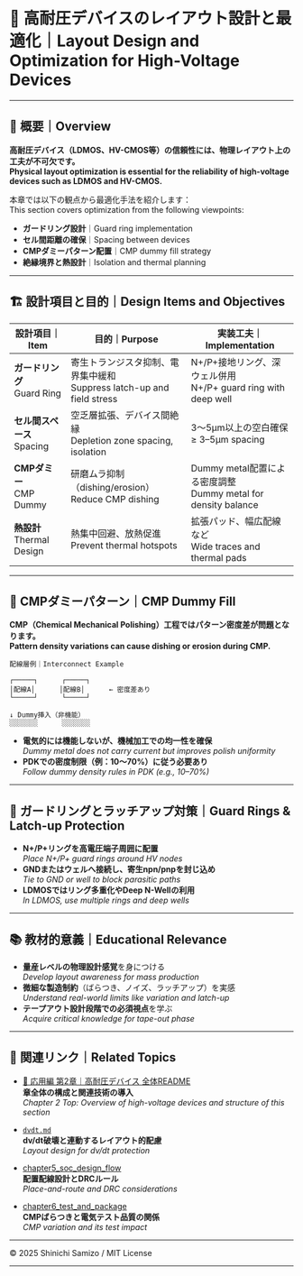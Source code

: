 # 📐 高耐圧デバイスのレイアウト設計と最適化｜Layout Design and Optimization for High-Voltage Devices

---

## 📘 概要｜Overview

**高耐圧デバイス（LDMOS、HV-CMOS等）の信頼性には、物理レイアウト上の工夫が不可欠です。**  
**Physical layout optimization is essential for the reliability of high-voltage devices such as LDMOS and HV-CMOS.**

本章では以下の観点から最適化手法を紹介します：  
This section covers optimization from the following viewpoints:

- **ガードリング設計**｜Guard ring implementation  
- **セル間距離の確保**｜Spacing between devices  
- **CMPダミーパターン配置**｜CMP dummy fill strategy  
- **絶縁境界と熱設計**｜Isolation and thermal planning

---

## 🏗️ 設計項目と目的｜Design Items and Objectives

| 設計項目｜Item | 目的｜Purpose | 実装工夫｜Implementation |
|-------------|------------------|----------------------------|
| **ガードリング**<br>Guard Ring | 寄生トランジスタ抑制、電界集中緩和<br>Suppress latch-up and field stress | N+/P+接地リング、深ウェル併用<br>N+/P+ guard ring with deep well |
| **セル間スペース**<br>Spacing | 空乏層拡張、デバイス間絶縁<br>Depletion zone spacing, isolation | 3〜5μm以上の空白確保<br>≥ 3–5μm spacing |
| **CMPダミー**<br>CMP Dummy | 研磨ムラ抑制（dishing/erosion）<br>Reduce CMP dishing | Dummy metal配置による密度調整<br>Dummy metal for density balance |
| **熱設計**<br>Thermal Design | 熱集中回避、放熱促進<br>Prevent thermal hotspots | 拡張パッド、幅広配線など<br>Wide traces and thermal pads |

---

## 🧪 CMPダミーパターン｜CMP Dummy Fill

**CMP（Chemical Mechanical Polishing）工程ではパターン密度差が問題となります。**  
**Pattern density variations can cause dishing or erosion during CMP.**

```
配線層例｜Interconnect Example

┌─────┐      ┌─────┐
│配線A│      │配線B│      ← 密度差あり
└─────┘      └─────┘

↓ Dummy挿入（非機能）
░░░░░░░      ░░░░░░░
```

- **電気的には機能しないが、機械加工での均一性を確保**  
  *Dummy metal does not carry current but improves polish uniformity*
- **PDKでの密度制限（例：10〜70%）に従う必要あり**  
  *Follow dummy density rules in PDK (e.g., 10–70%)*

---

## 🧯 ガードリングとラッチアップ対策｜Guard Rings & Latch-up Protection

- **N+/P+リングを高電圧端子周囲に配置**  
  *Place N+/P+ guard rings around HV nodes*
- **GNDまたはウェルへ接続し、寄生npn/pnpを封じ込め**  
  *Tie to GND or well to block parasitic paths*
- **LDMOSではリング多重化やDeep N-Wellの利用**  
  *In LDMOS, use multiple rings and deep wells*

---

## 📚 教材的意義｜Educational Relevance

- **量産レベルの物理設計感覚**を身につける  
  *Develop layout awareness for mass production*
- **微細な製造制約**（ばらつき、ノイズ、ラッチアップ）を実感  
  *Understand real-world limits like variation and latch-up*
- **テープアウト設計段階での必須視点**を学ぶ  
  *Acquire critical knowledge for tape-out phase*

---

## 🔗 関連リンク｜Related Topics

- [📘 応用編 第2章｜高耐圧デバイス 全体README](../d_chapter2_high_voltage_devices/README.md)  
  **章全体の構成と関連技術の導入**  
  *Chapter 2 Top: Overview of high-voltage devices and structure of this section*
  
- [`dvdt.md`](./dvdt.md)  
  **dv/dt破壊と連動するレイアウト的配慮**  
  *Layout design for dv/dt protection*

- [chapter5_soc_design_flow](../chapter5_soc_design_flow/)  
  **配置配線設計とDRCルール**  
  *Place-and-route and DRC considerations*

- [chapter6_test_and_package](../chapter6_test_and_package/)  
  **CMPばらつきと電気テスト品質の関係**  
  *CMP variation and its test impact*

---

© 2025 Shinichi Samizo / MIT License

---
